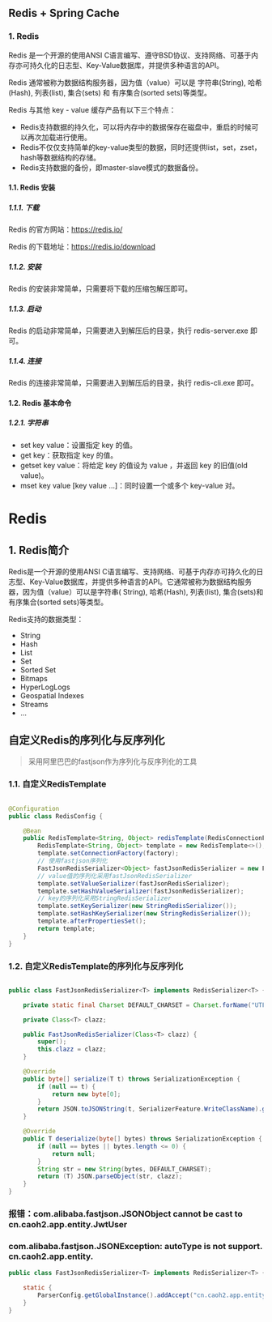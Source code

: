 ## Redis + Spring Cache

### 1. Redis

Redis 是一个开源的使用ANSI C语言编写、遵守BSD协议、支持网络、可基于内存亦可持久化的日志型、Key-Value数据库，并提供多种语言的API。

Redis 通常被称为数据结构服务器，因为值（value）可以是 字符串(String), 哈希(Hash), 列表(list), 集合(sets) 和 有序集合(sorted
sets)等类型。

Redis 与其他 key - value 缓存产品有以下三个特点：

* Redis支持数据的持久化，可以将内存中的数据保存在磁盘中，重启的时候可以再次加载进行使用。
* Redis不仅仅支持简单的key-value类型的数据，同时还提供list，set，zset，hash等数据结构的存储。
* Redis支持数据的备份，即master-slave模式的数据备份。

#### 1.1. Redis 安装

##### 1.1.1. 下载

Redis 的官方网站：https://redis.io/

Redis 的下载地址：https://redis.io/download

##### 1.1.2. 安装

Redis 的安装非常简单，只需要将下载的压缩包解压即可。

##### 1.1.3. 启动

Redis 的启动非常简单，只需要进入到解压后的目录，执行 redis-server.exe 即可。

##### 1.1.4. 连接

Redis 的连接非常简单，只需要进入到解压后的目录，执行 redis-cli.exe 即可。

#### 1.2. Redis 基本命令

##### 1.2.1. 字符串

* set key value：设置指定 key 的值。
* get key：获取指定 key 的值。
* getset key value：将给定 key 的值设为 value ，并返回 key 的旧值(old value)。
* mset key value [key value ...]：同时设置一个或多个 key-value 对。


# Redis

## 1. Redis简介

Redis是一个开源的使用ANSI
C语言编写、支持网络、可基于内存亦可持久化的日志型、Key-Value数据库，并提供多种语言的API。它通常被称为数据结构服务器，因为值（value）可以是字符串(
String), 哈希(Hash), 列表(list), 集合(sets)和有序集合(sorted sets)等类型。

Redis支持的数据类型：

- String
- Hash
- List
- Set
- Sorted Set
- Bitmaps
- HyperLogLogs
- Geospatial Indexes
- Streams
- ...

## 自定义Redis的序列化与反序列化

> 采用阿里巴巴的fastjson作为序列化与反序列化的工具

### 1.1. 自定义RedisTemplate

```java

@Configuration
public class RedisConfig {

    @Bean
    public RedisTemplate<String, Object> redisTemplate(RedisConnectionFactory factory) {
        RedisTemplate<String, Object> template = new RedisTemplate<>();
        template.setConnectionFactory(factory);
        // 使用fastjson序列化
        FastJsonRedisSerializer<Object> fastJsonRedisSerializer = new FastJsonRedisSerializer<>(Object.class);
        // value值的序列化采用fastJsonRedisSerializer
        template.setValueSerializer(fastJsonRedisSerializer);
        template.setHashValueSerializer(fastJsonRedisSerializer);
        // key的序列化采用StringRedisSerializer
        template.setKeySerializer(new StringRedisSerializer());
        template.setHashKeySerializer(new StringRedisSerializer());
        template.afterPropertiesSet();
        return template;
    }
}
```

### 1.2. 自定义RedisTemplate的序列化与反序列化

```java

public class FastJsonRedisSerializer<T> implements RedisSerializer<T> {

    private static final Charset DEFAULT_CHARSET = Charset.forName("UTF-8");

    private Class<T> clazz;

    public FastJsonRedisSerializer(Class<T> clazz) {
        super();
        this.clazz = clazz;
    }

    @Override
    public byte[] serialize(T t) throws SerializationException {
        if (null == t) {
            return new byte[0];
        }
        return JSON.toJSONString(t, SerializerFeature.WriteClassName).getBytes(DEFAULT_CHARSET);
    }

    @Override
    public T deserialize(byte[] bytes) throws SerializationException {
        if (null == bytes || bytes.length <= 0) {
            return null;
        }
        String str = new String(bytes, DEFAULT_CHARSET);
        return (T) JSON.parseObject(str, clazz);
    }
}
```

### 报错：com.alibaba.fastjson.JSONObject cannot be cast to cn.caoh2.app.entity.JwtUser

### com.alibaba.fastjson.JSONException: autoType is not support. cn.caoh2.app.entity.

```java
public class FastJsonRedisSerializer<T> implements RedisSerializer<T> {

    static {
        ParserConfig.getGlobalInstance().addAccept("cn.caoh2.app.entity.");
    }
}
```



